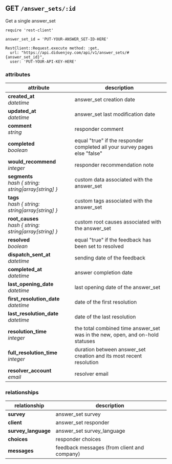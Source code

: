 ## GET `/answer_sets/:id`

Get a single answer_set


```ruby--Rails
require 'rest-client'

answer_set_id = 'PUT-YOUR-ANSWER_SET-ID-HERE'

RestClient::Request.execute method: :get,
  url: "https://api.diduenjoy.com/api/v1/answer_sets/#{answer_set_id}",
  user: 'PUT-YOUR-API-KEY-HERE'
```

### attributes

attribute          | description
------------- | -------------
__created_at__<br>_datetime_  | answer_set creation date
__updated_at__<br>_datetime_  | answer_set last modification date
__comment__<br>_string_ | responder comment
__completed__<br>_boolean_ | equal "true" if the responder completed all your survey pages else "false"
__would_recommend__<br>_integer_ | responder recommendation note
__segments__<br>_hash { string: string&#124;array[string] }_ | custom data associated with the answer_set
__tags__<br>_hash { string: string&#124;array[string] }_ | custom tags associated with the answer_set
__root_causes__<br>_hash { string: string&#124;array[string] }_ | custom root causes associated with the answer_set
__resolved__<br>_boolean_ | equal "true" if the feedback has been set to resolved
__dispatch_sent_at__<br>_datetime_  | sending date of the feedback
__completed_at__<br>_datetime_  | answer completion date
__last_opening_date__<br>_datetime_ | last opening date of the answer_set
__first_resolution_date__<br>_datetime_ | date of the first resolution
__last_resolution_date__<br>_datetime_ | date of the last resolution
__resolution_time__<br>_integer_  | the total combined time answer_set was in the new, open, and on-hold statuses
__full_resolution_time__<br>_integer_  | duration between answer_set creation and its most recent resolution
__resolver_account__<br>_email_ | resolver email

### relationships

relationship          | description
------------------------------ | -------------
__survey__  | answer_set survey
__client__  | answer_set responder
__survey_language__  | answer_set survey_language
__choices__  | responder choices
__messages__ | feedback messages (from client and company)